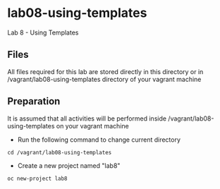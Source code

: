 # lab08-using-templates
Lab 8 - Using Templates

## Files
All files required for this lab are stored directly in this directory or in /vagrant/lab08-using-templates directory of your vagrant machine

## Preparation

It is assumed that all activities will be performed inside /vagrant/lab08-using-templates on your vagrant machine

- Run the following command to change current directory

```
cd /vagrant/lab08-using-templates
```

- Create a new project named "lab8"

```
oc new-project lab8
```

